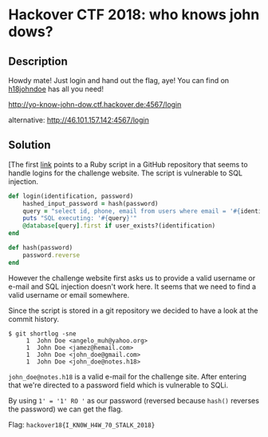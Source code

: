 Hackover CTF 2018: who knows john dows?
=======================================

## Description

Howdy mate! Just login and hand out the flag, aye! You can find on [h18johndoe](
https://github.com/h18johndoe/user_repository/blob/master/user_repo.rb) has all
you need!

http://yo-know-john-dow.ctf.hackover.de:4567/login

alternative: http://46.101.157.142:4567/login

## Solution

[The first
[link](https://github.com/h18johndoe/user_repository/blob/master/user_repo.rb)
points to a Ruby script in a GitHub repository that seems to handle logins
for the challenge website. The script is vulnerable to SQL injection.

```rb
def login(identification, password)
    hashed_input_password = hash(password)
    query = "select id, phone, email from users where email = '#{identification}' and password_digest = '#{hashed_input_password}' limit 1"
    puts "SQL executing: '#{query}'"
    @database[query].first if user_exists?(identification)
end

def hash(password)
    password.reverse
end
```

However the challenge website first asks us to provide a valid username or e-mail
and SQL injection doesn't work here. It seems that we need to find a valid
username or email somewhere.

Since the script is stored in a git repository we decided to have a look at the
commit history.

```
$ git shortlog -sne
     1  John Doe <angelo_muh@yahoo.org>
     1  John Doe <jamez@hemail.com>
     1  John Doe <john_doe@gmail.com>
     1  John Doe <john_doe@notes.h18>
```

`john_doe@notes.h18` is a valid e-mail for the challenge site. After entering
that we're directed to a password field which is vulnerable to SQLi.

By using `1' = '1' RO '` as our password (reversed because `hash()` reverses the
password) we can get the flag.

Flag: `hackover18{I_KN0W_H4W_70_STALK_2018}`
